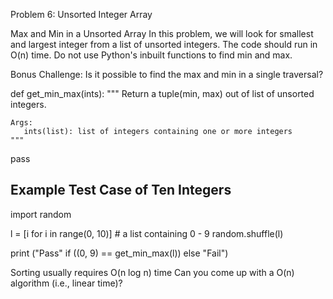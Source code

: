 Problem 6: Unsorted Integer Array

Max and Min in a Unsorted Array
In this problem, we will look for smallest and largest integer from a list of unsorted integers. The code should run in O(n) time. Do not use Python's inbuilt functions to find min and max.

Bonus Challenge: Is it possible to find the max and min in a single traversal?

def get_min_max(ints):
    """
    Return a tuple(min, max) out of list of unsorted integers.

    Args:
       ints(list): list of integers containing one or more integers
    """
   pass

## Example Test Case of Ten Integers
import random

l = [i for i in range(0, 10)]  # a list containing 0 - 9
random.shuffle(l)

print ("Pass" if ((0, 9) == get_min_max(l)) else "Fail")

Sorting usually requires O(n log n) time Can you come up with a O(n) algorithm (i.e., linear time)?

